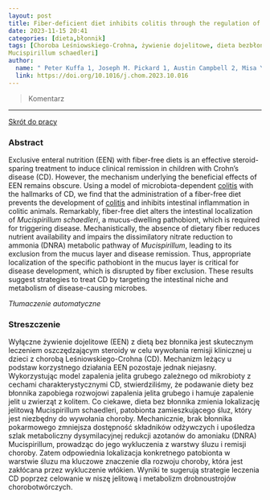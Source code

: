 ```yaml
---
layout: post
title: Fiber-deficient diet inhibits colitis through the regulation of the niche and metabolism of a gut pathobiont
date: 2023-11-15 20:41
categories: [dieta,błonnik]
tags: [Choroba Leśniowskiego-Crohna, żywienie dojelitowe, dieta bezbłonnikowa, mucus-dwelling pathobiont, Ruminococcus torques
Mucispirillum schaedleri]
author:
  name: " Peter Kuffa 1, Joseph M. Pickard 1, Austin Campbell 2, Misa Yamashita 3, Sadie R. Schaus 2, Eric C. Martens 2, Thomas M. Schmidt 2, Naohiro Inohara 1, Gabriel Núñez 1 4, Roberta Caruso 1"
  link: https://doi.org/10.1016/j.chom.2023.10.016
---
```


> Komentarz
> 
<hr>

[Skrót do pracy](https://www.sciencedirect.com/science/article/abs/pii/S1931312823004201) 

### Abstract
Exclusive enteral nutrition (EEN) with fiber-free diets is an effective steroid-sparing treatment to induce clinical remission in children with Crohn’s disease (CD). However, the mechanism underlying the beneficial effects of EEN remains obscure. Using a model of microbiota-dependent [colitis](https://www.sciencedirect.com/topics/immunology-and-microbiology/colitis "Learn more about colitis from ScienceDirect's AI-generated Topic Pages") with the hallmarks of CD, we find that the administration of a fiber-free diet prevents the development of [colitis](https://www.sciencedirect.com/topics/immunology-and-microbiology/colitis "Learn more about colitis from ScienceDirect's AI-generated Topic Pages") and inhibits intestinal inflammation in colitic animals. Remarkably, fiber-free diet alters the intestinal localization of _Mucispirillum schaedleri_, a mucus-dwelling pathobiont, which is required for triggering disease. Mechanistically, the absence of dietary fiber reduces nutrient availability and impairs the dissimilatory nitrate reduction to ammonia (DNRA) metabolic pathway of _Mucispirillum_, leading to its exclusion from the mucus layer and disease remission. Thus, appropriate localization of the specific pathobiont in the mucus layer is critical for disease development, which is disrupted by fiber exclusion. These results suggest strategies to treat CD by targeting the intestinal niche and metabolism of disease-causing microbes.

*Tłumaczenie automatyczne*

### Streszczenie
Wyłączne żywienie dojelitowe (EEN) z dietą bez błonnika jest skutecznym leczeniem oszczędzającym steroidy w celu wywołania remisji klinicznej u dzieci z chorobą Leśniowskiego-Crohna (CD). Mechanizm leżący u podstaw korzystnego działania EEN pozostaje jednak niejasny. Wykorzystując model zapalenia jelita grubego zależnego od mikrobioty z cechami charakterystycznymi CD, stwierdziliśmy, że podawanie diety bez błonnika zapobiega rozwojowi zapalenia jelita grubego i hamuje zapalenie jelit u zwierząt z kolitem. Co ciekawe, dieta bez błonnika zmienia lokalizację jelitową Mucispirillum schaedleri, patobionta zamieszkującego śluz, który jest niezbędny do wywołania choroby. Mechanicznie, brak błonnika pokarmowego zmniejsza dostępność składników odżywczych i upośledza szlak metaboliczny dysymilacyjnej redukcji azotanów do amoniaku (DNRA) Mucispirillum, prowadząc do jego wykluczenia z warstwy śluzu i remisji choroby. Zatem odpowiednia lokalizacja konkretnego patobionta w warstwie śluzu ma kluczowe znaczenie dla rozwoju choroby, która jest zakłócana przez wykluczenie włókien. Wyniki te sugerują strategie leczenia CD poprzez celowanie w niszę jelitową i metabolizm drobnoustrojów chorobotwórczych.